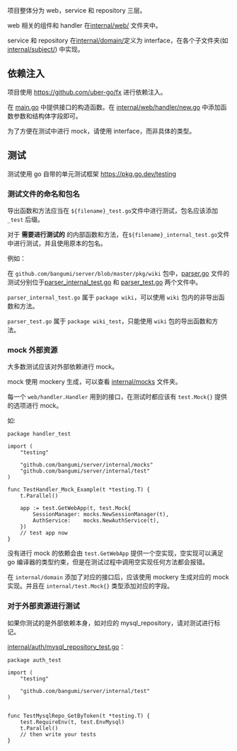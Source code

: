 项目整体分为 web，service 和 repository 三层。

web 相关的组件和 handler 在[internal/web/](../internal/web) 文件夹中。

service 和 repository 在[internal/domain/](../internal/domain)定义为 interface，在各个子文件夹(如[internal/subject/](internal/subject)) 中实现。

## 依赖注入

项目使用 https://github.com/uber-go/fx 进行依赖注入。

在 [main.go](../main.go) 中提供接口的构造函数。在 [internal/web/handler/new.go](../internal/web/handler/new.go) 中添加函数参数和结构体字段即可。

为了方便在测试中进行 mock，请使用 interface，而非具体的类型。

## 测试

测试使用 go 自带的单元测试框架 https://pkg.go.dev/testing

### 测试文件的命名和包名

导出函数和方法应当在 `${filename}_test.go`文件中进行测试，包名应该添加 `_test` 后缀。

对于 **需要进行测试的** 的内部函数和方法，在`${filename}_internal_test.go`文件中进行测试，并且使用原本的包名。

例如：

在 `github.com/bangumi/server/blob/master/pkg/wiki` 包中，[parser.go](../pkg/wiki/parser.go) 文件的测试分别位于[parser_internal_test.go](../pkg/wiki/parser_internal_test.go) 和 [parser_test.go](../pkg/wiki/parser_test.go) 两个文件中。

`parser_internal_test.go` 属于 `package wiki`，可以使用 `wiki` 包内的非导出函数和方法。

`parser_test.go` 属于 `package wiki_test`，只能使用 `wiki` 包的导出函数和方法。

### mock 外部资源

大多数测试应该对外部依赖进行 mock。

mock 使用 mockery 生成，可以查看 [internal/mocks](../internal/mocks/) 文件夹。

每一个 `web/handler.Handler` 用到的接口，在测试时都应该有 `test.Mock{}` 提供的选项进行 mock。

如:

```golang
package handler_test

import (
	"testing"

	"github.com/bangumi/server/internal/mocks"
	"github.com/bangumi/server/internal/test"
)

func TestHandler_Mock_Example(t *testing.T) {
	t.Parallel()

	app := test.GetWebApp(t, test.Mock{
		SessionManager: mocks.NewSessionManager(t),
		AuthService:    mocks.NewAuthService(t),
	})
	// test app now
}
```

没有进行 mock 的依赖会由 `test.GetWebApp` 提供一个空实现，空实现可以满足 go 编译器的类型约束，但是在测试过程中调用空实现任何方法都会报错。

在 `internal/domain` 添加了对应的接口后，应该使用 mockery 生成对应的 mock 实现。并且在 `internal/test.Mock{}` 类型添加对应的字段。

### 对于外部资源进行测试

如果你测试的是外部依赖本身，如对应的 mysql_repository，请对测试进行标记。

[internal/auth/mysql_repository_test.go](../internal/auth/mysql_repository_test.go)：

```golang
package auth_test

import (
	"testing"

	"github.com/bangumi/server/internal/test"
)


func TestMysqlRepo_GetByToken(t *testing.T) {
	test.RequireEnv(t, test.EnvMysql)
	t.Parallel()
	// then write your tests
}
```
